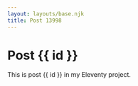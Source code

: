 ```yaml
---
layout: layouts/base.njk
title: Post 13998
---
```


# Post {{ id }}

This is post {{ id }} in my Eleventy project.
